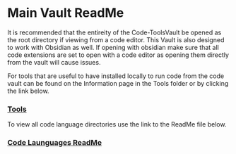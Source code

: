 # Main Vault ReadMe

It is recommended that the entireity of the Code-ToolsVault be opened as the root directory if viewing from a code editor. 
This Vault is also designed to work with Obsidian as well. If opening with obsidian make sure that all code extensions are set to open with a code editor as opening them directly from the vault will cause issues. 

For tools that are useful to have installed locally to run code from the code vault can be found on the Information page in the Tools folder or by clicking the link below.

### [Tools](./Tools/Information.md)

To view all code language directories use the link to the ReadMe file below.

### [Code Launguages ReadMe](./CodeLanguages/ReadMe.md)